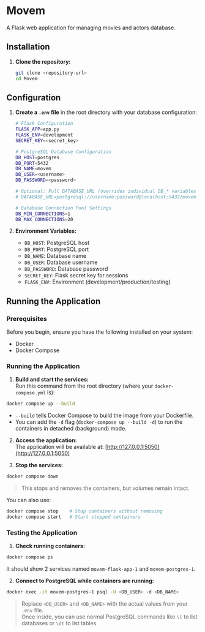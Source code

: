 # Movem

A Flask web application for managing movies and actors database.

## Installation

1. **Clone the repository:**
   ```bash
   git clone <repository-url>
   cd Movem
   ```

## Configuration

1. **Create a `.env` file** in the root directory with your database configuration:
   ```bash
   # Flask Configuration
   FLASK_APP=app.py
   FLASK_ENV=development
   SECRET_KEY=<secret_key>

   # PostgreSQL Database Configuration
   DB_HOST=postgres
   DB_PORT=5432
   DB_NAME=movem
   DB_USER=<username>
   DB_PASSWORD=<password>

   # Optional: Full DATABASE_URL (overrides individual DB_* variables if set)
   # DATABASE_URL=postgresql://username:password@localhost:5432/movem

   # Database Connection Pool Settings
   DB_MIN_CONNECTIONS=1
   DB_MAX_CONNECTIONS=20
   ```

2. **Environment Variables:**
   - `DB_HOST`: PostgreSQL host
   - `DB_PORT`: PostgreSQL port
   - `DB_NAME`: Database name
   - `DB_USER`: Database username
   - `DB_PASSWORD`: Database password
   - `SECRET_KEY`: Flask secret key for sessions
   - `FLASK_ENV`: Environment (development/production/testing)

## Running the Application

### Prerequisites

Before you begin, ensure you have the following installed on your system:

* Docker
* Docker Compose

### Running the Application

1. **Build and start the services:**  
Run this command from the root directory (where your `docker-compose.yml` is):

```bash
docker compose up --build
```

- `--build` tells Docker Compose to build the image from your Dockerfile.  
- You can add the `-d` flag (`docker-compose up --build -d`) to run the containers in detached (background) mode.

2. **Access the application:**  
The application will be available at: [http://127.0.0.1:5050](http://127.0.0.1:5050)

3. **Stop the services:**  

```bash
docker compose down
```

> This stops and removes the containers, but volumes remain intact.

You can also use:

```bash
docker compose stop    # Stop containers without removing
docker compose start   # Start stopped containers
```

### Testing the Application

1. **Check running containers:**

```bash
docker compose ps
```

It should show 2 services named `movem-flask-app-1` and `movem-postgres-1`.

2. **Connect to PostgreSQL while containers are running:**

```bash
docker exec -it movem-postgres-1 psql -U <DB_USER> -d <DB_NAME>
```

> Replace `<DB_USER>` and `<DB_NAME>` with the actual values from your `.env` file.  
> Once inside, you can use normal PostgreSQL commands like `\l` to list databases or `\dt` to list tables.
